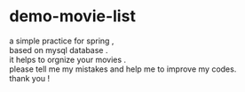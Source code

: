 # demo-movie-list
a simple practice for spring ,<br>based on mysql database .<br>
it helps  to orgnize your movies .  <br>
please tell me my mistakes and help me to improve my codes. <br>
thank you !
